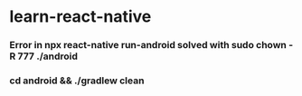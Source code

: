 # learn-react-native

### Error in npx react-native run-android solved with sudo chown -R 777 ./android

### cd android && ./gradlew clean
